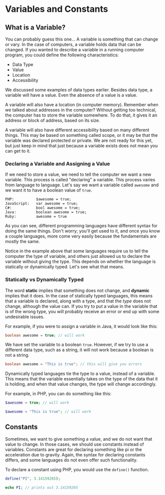 # Variables and Constants

## What is a Variable?

You can probably guess this one… A variable is something that can change or vary. In the case of computers, a variable holds data that can be changed. If you wanted to describe a variable in a running computer program, you could define the following characteristics:

- Data Type
- Value
- Location
- Accessibility

We discussed some examples of data types earlier. Besides data type, a variable will have a value. Even the absence of a value is a value.

A variable will also have a location (in computer memory). Remember when we talked about addresses in the computer? Without getting too technical, the computer has to store the variable somewhere. To do that, it gives it an address or block of address, based on its size.

A variable will also have different accessibility based on many different things. This may be based on something called scope, or it may be that the variable was declared protected or private. We are not ready for this yet, but just keep in mind that just because a variable exists does not mean you can get to it.

### Declaring a Variable and Assigning a Value

If we need to store a value, we need to tell the computer we want a new variable. This process is called "declaring" a variable. This process varies from language to language. Let's say we want a variable called `awesome` and we want it to have a boolean value of `true`.

    PHP:          $awesome = true;
    JavaScript:   var awesome = true;
    C#:           bool awesome = true;
    Java:         boolean awesome = true;
    Ruby:         awesome = true

As you can see, different programming languages have different syntax for doing the same things. Don't worry; you'll get used to it, and once you know a couple languages, more come very easily because the fundamentals are mostly the same.

Notice in the example above that some languages require us to tell the computer the type of variable, and others just allowed us to declare the variable without giving the type. This depends on whether the language is statically or dynamically typed. Let's see what that means.

### Statically vs Dynamically Typed

The word **static** implies that something does not change, and **dynamic** implies that it does. In the case of statically typed languages, this means that a variable is declared, along with a type, and that the *type* does not change, although the value can. If you try to put a value in the variable that is of the wrong type, you will probably receive an error or end up with some undesirable issues.

For example, if you were to assign a variable in Java, it would look like this:

```java
boolean awesome = true; // will work
```

We have set the variable to a boolean `true`. However, if we try to use a different data type, such as a string, it will not work because a boolean is not a string.

```java
boolean awesome = "This is true"; // this will give you errors
```

Dynamically typed languages tie the type to a value, instead of a variable. This means that the variable essentially takes on the type of the data that it is holding, and when that value changes, the type will change accordingly.

For example, in PHP, you can do something like this:

```php
$awesome = true; // will work

$awesome = "This is true"; // will work
```

## Constants

Sometimes, we want to give something a value, and we do not want that value to change. In those cases, we should use constants instead of variables. Constants are great for declaring something like pi or the acceleration due to gravity. Again, the syntax for declaring constants differs, and some languages do not even offer such functionality.

To declare a constant using PHP, you would use the `define()` function.

```php
define("PI", 3.14159265);

echo PI; // prints out 3.14159265
```

